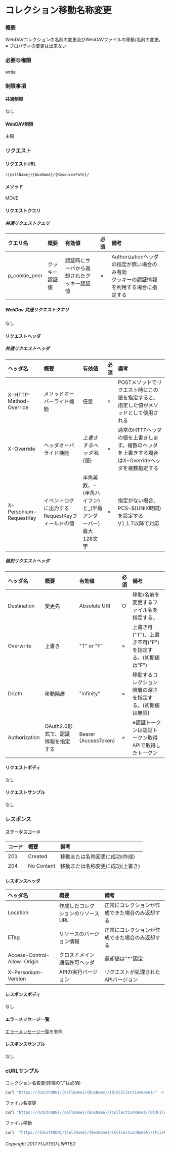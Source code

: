 # コレクション移動名称変更
### 概要
WebDAVコレクションの名前の変更及びWebDAVファイルの移動/名前の変更。  
※ プロパティの変更は出来ない
### 必要な権限
write
### 制限事項
#### 共通制限
なし
#### WebDAV制限
未稿


### リクエスト
#### リクエストURL
```
/{CellName}/{BoxName}/{ResourcePath}/
```
#### メソッド
MOVE
#### リクエストクエリ
##### 共通リクエストクエリ
|クエリ名|概要|有効値|必須|備考|
|:--|:--|:--|:--|:--|
|p_cookie_peer|クッキー認証値|認証時にサーバから返却されたクッキー認証値|×|Authorizationヘッダの指定が無い場合のみ有効<br>クッキーの認証情報を利用する場合に指定する|
##### WebDav 共通リクエストクエリ
なし
#### リクエストヘッダ
##### 共通リクエストヘッダ
|ヘッダ名|概要|有効値|必須|備考|
|:--|:--|:--|:--|:--|
|X-HTTP-Method-Override|メソッドオーバーライド機能|任意|×|POSTメソッドでリクエスト時にこの値を指定すると、指定した値がメソッドとして使用される|
|X-Override|ヘッダオーバライド機能|${上書きするヘッダ名}:${値}|×|通常のHTTPヘッダの値を上書きします。複数のヘッダを上書きする場合はX-Overrideヘッダを複数指定する|
|X-Personium-RequestKey|イベントログに出力するRequestKeyフィールドの値|半角英数、-(半角ハイフン)と_(半角アンダーバー)<br>最大128文字|×|指定がない場合、PCS-${UNIX時間}を設定する<br>V1.1.7以降で対応|
##### 個別リクエストヘッダ
|ヘッダ名|概要|有効値|必須|備考|
|:--|:--|:--|:--|:--|
|Destination|変更先|Absolute URI|○|移動/名前を変更するファイル名を指定する。|
|Overwrite|上書き|"T" or "F"|×|上書き可("T")、上書き不可("F")を指定する。(初期値は"F")|
|Depth|移動階層|"infinity"|×|移動するコレクション階層の深さを指定する。(初期値は無限)|
|Authorization|OAuth2.0形式で、認証情報を指定する|Bearer {AccessToken}|×|※認証トークンは認証トークン取得APIで取得したトークン|
#### リクエストボディ
なし
#### リクエストサンプル
なし


### レスポンス
#### ステータスコード
|コード|概要|備考|
|:--|:--|:--|
|201|Created|移動または名称変更に成功(作成)|
|204|No Content|移動または名称変更に成功(上書き)|
#### レスポンスヘッダ
|ヘッダ名|概要|備考|
|:--|:--|:--|
|Location|作成したコレクションのリソースURL|正常にコレクションが作成できた場合のみ返却する|
|ETag|リソースのバージョン情報|正常にコレクションが作成できた場合のみ返却する|
|Access-Control-Allow-Origin|クロスドメイン通信許可ヘッダ|返却値は"*"固定|
|X-Personium-Version|APIの実行バージョン|リクエストが処理されたAPIバージョン|

#### レスポンスボディ
なし
#### エラーメッセージ一覧
[エラーメッセージ一覧](004_Error_Messages.html)を参照

#### レスポンスサンプル
なし

### cURLサンプル

コレクション名変更(終端の"/"は必須)
```sh
curl "https://{UnitFQDN}/{CellName}/{BoxName}/{OldCollectionName}/" -X MOVE -i -H 'Destination:https://{UnitFQDN}/{CellName}/{BoxName}/{NewCollectionName}/' -H 'Authorization: Bearer {AccessToken}'
```

ファイル名変更
```sh
curl "https://{UnitFQDN}/{CellName}/{BoxName}/{CollectionName}/{OldFileName}/" -X MOVE -i -H 'Destination:https://{UnitFQDN}/{CellName}/{BoxName}/{CollectionName}/{NewFileName}' -H 'Authorization: Bearer {AccessToken}'
```

ファイル移動
```sh
curl  "https://{UnitFQDN}/{CellName}/{BoxName}/{CollectionNameA}/{FileName}" -X MOVE -i -H 'Destination:https://{UnitFQDN}/{CellName}/{BoxName}/{CollectionNameB}/{FileName}' -H 'Authorization: Bearer {AccessToken}'
```

###### Copyright 2017 FUJITSU LIMITED
